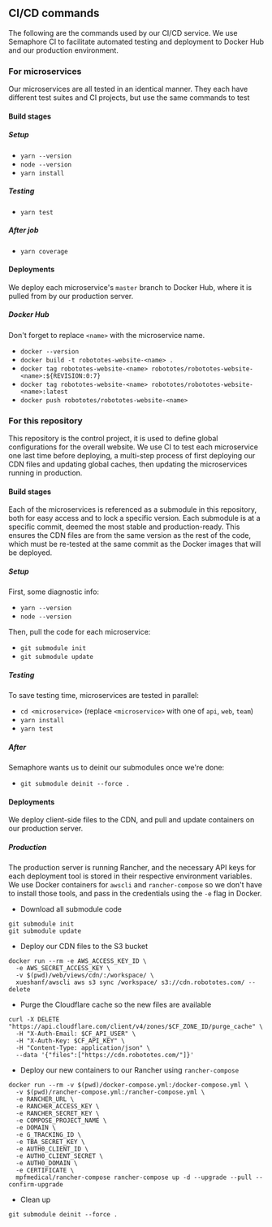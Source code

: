 ## CI/CD commands

The following are the commands used by our CI/CD service. We use Semaphore CI to facilitate automated testing and deployment to
Docker Hub and our production environment.

### For microservices

Our microservices are all tested in an identical manner. They each have different test suites and CI projects, but use the same
commands to test

#### Build stages

##### Setup

* `yarn --version`
* `node --version`
* `yarn install`

##### Testing

* `yarn test`

##### After job

* `yarn coverage`

#### Deployments

We deploy each microservice's `master` branch to Docker Hub, where it is pulled from by our production server.

##### Docker Hub

Don't forget to replace `<name>` with the microservice name.

* `docker --version`
* `docker build -t robototes-website-<name> .`
* `docker tag robototes-website-<name> robototes/robototes-website-<name>:${REVISION:0:7}`
* `docker tag robototes-website-<name> robototes/robototes-website-<name>:latest`
* `docker push robototes/robototes-website-<name>`

### For this repository

This repository is the control project, it is used to define global configurations for the overall website. We use CI to test each microservice one last time
before deploying, a multi-step process of first deploying our CDN files and updating global caches, then updating the microservices running in production.

#### Build stages

Each of the microservices is referenced as a submodule in this repository, both for easy access and to lock a specific version. Each submodule is at a specific
commit, deemed the most stable and production-ready. This ensures the CDN files are from the same version as the rest of the code, which must be re-tested at
the same commit as the Docker images that will be deployed.

##### Setup

First, some diagnostic info:

* `yarn --version`
* `node --version`

Then, pull the code for each microservice:

* `git submodule init`
* `git submodule update`

##### Testing

To save testing time, microservices are tested in parallel:

* `cd <microservice>` (replace `<microservice>` with one of `api`, `web`, `team`)
* `yarn install`
* `yarn test`

##### After

Semaphore wants us to deinit our submodules once we're done:

* `git submodule deinit --force .`

#### Deployments

We deploy client-side files to the CDN, and pull and update containers on our production server.

##### Production

The production server is running Rancher, and the necessary API keys for each deployment tool is stored in their respective environment variables. We use
Docker containers for `awscli` and `rancher-compose` so we don't have to install those tools, and pass in the credentials using the `-e` flag in Docker.

* Download all submodule code
```
git submodule init
git submodule update
```
* Deploy our CDN files to the S3 bucket
```
docker run --rm -e AWS_ACCESS_KEY_ID \
  -e AWS_SECRET_ACCESS_KEY \
  -v $(pwd)/web/views/cdn/:/workspace/ \
  xueshanf/awscli aws s3 sync /workspace/ s3://cdn.robototes.com/ --delete
```
* Purge the Cloudflare cache so the new files are available
```
curl -X DELETE "https://api.cloudflare.com/client/v4/zones/$CF_ZONE_ID/purge_cache" \
  -H "X-Auth-Email: $CF_API_USER" \
  -H "X-Auth-Key: $CF_API_KEY" \
  -H "Content-Type: application/json" \
  --data '{"files":["https://cdn.robototes.com/"]}'
```
* Deploy our new containers to our Rancher using `rancher-compose`
```
docker run --rm -v $(pwd)/docker-compose.yml:/docker-compose.yml \
  -v $(pwd)/rancher-compose.yml:/rancher-compose.yml \
  -e RANCHER_URL \
  -e RANCHER_ACCESS_KEY \
  -e RANCHER_SECRET_KEY \
  -e COMPOSE_PROJECT_NAME \
  -e DOMAIN \
  -e G_TRACKING_ID \
  -e TBA_SECRET_KEY \
  -e AUTH0_CLIENT_ID \
  -e AUTH0_CLIENT_SECRET \
  -e AUTH0_DOMAIN \
  -e CERTIFICATE \
  mpfmedical/rancher-compose rancher-compose up -d --upgrade --pull --confirm-upgrade
```
* Clean up
```
git submodule deinit --force .
```
